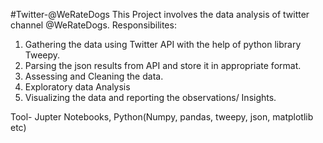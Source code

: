 #Twitter-@WeRateDogs
This Project involves the data analysis of twitter channel @WeRateDogs.
Responsibilites:
1. Gathering the data using Twitter API with the help of python library Tweepy.
2. Parsing the json results from API and store it in appropriate format.
2. Assessing and Cleaning the data.
3. Exploratory data Analysis
4. Visualizing the data and reporting the observations/ Insights.

Tool- Jupter Notebooks, Python(Numpy, pandas, tweepy, json, matplotlib etc)
